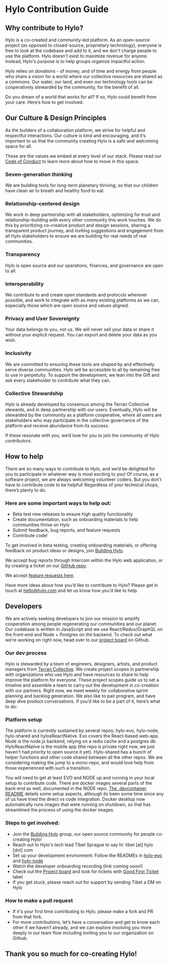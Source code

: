 # Hylo Contribution Guide

## Why contribute to Hylo?

Hylo is a co-created and community-led platform. As an open-source project (as opposed to closed-source, proprietary technology), everyone is free to look at the codebase and add to it, and we don't charge people to use the platform. Hylo doesn't exist to maximize revenue for anyone. Instead, Hylo's purpose is to help groups organize impactful action.

Hylo relies on donations - of money, and of time and energy from people who share a vision for a world where our collective resources are shared as a commons. Our water, our land, and even our technology tools can be cooperatively stewarded by the community, for the benefit of all.

Do you dream of a world that works for all? If so, Hylo could benefit from your care. Here’s how to get involved.

## Our Culture & Design Principles
As the builders of a collaboration platform, we strive for helpful and respectful interactions. Our culture is kind and encouraging, and it’s important to us that the community creating Hylo is a safe and welcoming space for all.

These are the values we embed at every level of our stack. Please read our [Code of Conduct](CODE_OF_CONDUCT.md) to learn more about how to move in this space.

### Seven-generation thinking
We are building tools for long-term planetary thriving; so that our children have clean air to breath and healthy food to eat.

### Relationship-centered design
We work in deep partnership with all stakeholders, optimizing for trust and relationship-building with every other community this work touches. We do this by prioritizing co-creative product and design sessions, sharing a transparent product journey, and inviting suggestions and engagement from all Hylo stakeholders to ensure we are building for real needs of real communities.

### Transparency
Hylo is open source and our operations, finances, and governance are open to all.

### Interoperability
We contribute to and create open standards and protocols wherever possible, and work to integrate with as many existing platforms as we can, especially those which are open source and values aligned.

### Privacy and User Sovereignty
Your data belongs to you, not us. We will never sell your data or share it without your explicit request. You can export and delete your data as you wish.

### Inclusivity
We are committed to ensuring these tools are shaped by and effectively serve diverse communities. Hylo will be accessible to all by remaining free to use in perpetuity. To support the development, we lean into the Gift and ask every stakeholder to contribute what they can.

### Collective Stewardship
Hylo is already developed by consensus among the Terran Collective stewards, and in deep partnership with our users. Eventually, Hylo will be stewarded by the community as a platform cooperative, where all users are stakeholders who may participate in the collective governance of the platform and receive abundance from its success.

If these resonate with you, we’d love for you to join the community of Hylo contributors.

## How to help
There are so many ways to contribute to Hylo, and we’d be delighted for you to participate in whatever way is most exciting to you! Of course, as a software project, we are always welcoming volunteer coders. But you don’t have to contribute code to be helpful! Regardless of your technical chops, there’s plenty to do.

### Here are some important ways to help out:
- Beta test new releases to ensure high quality functionality
- Create documentation, such as onboarding materials to help communities thrive on Hylo
- Submit feedback, bug reports, and feature requests
- Contribute code!

To get involved in beta testing, creating onboarding materials, or offering feedback on product ideas or designs, join [Building Hylo](https://www.hylo.com/groups/building-hylo/join/RcDe6vcG7u).

We accept bug reports through Intercom within the Hylo web application, or by creating a ticket on our [GitHub repo](https://github.com/Hylozoic/hylo-evo).

We accept [feature requests here](https://airtable.com/shrSt2NpmQbHhQxoO).

Have more ideas about how you’d like to contribute to Hylo? Please get in touch at hello@hylo.com and let us know how you’d like to help.

## Developers
We are actively seeking developers to join our mission to amplify cooperation among people regenerating our communities and our planet. Our codebase is written in JavaScript and we use React/Redux/GraphQL on the front-end and Node + Postgres on the backend. To check out what we’re working on right now, head over to our [project board](https://github.com/orgs/Hylozoic/projects/1) on Github.

### Our dev process
Hylo is stewarded by a team of engineers, designers, artists, and product managers from [Terran Collective](https://www.terran.io/). We create project scopes in partnership with organizations who use Hylo and have resources to share to help improve the platform for everyone. These project scopes guide us to set a timeline and assemble a team to carry out the development in co-creation with our partners. Right now, we meet weekly for collaborative sprint planning and backlog generation. We also like to pair program, and have deep dive product conversations. If you’d like to be a part of it, here’s what to do:

### Platform setup
The platform is currently sustained by several repos; hylo-evo, hylo-node, hylo-shared and hyloeReactNative. Evo covers the React-based web-app. Node is the node.js backend, relying on a redis cache and a postgres db. HyloReactNative is the mobile app (the repo is private right now, we just haven't had priority to open source it yet). Hylo-shared has a bunch of helper functions and other code shared between all the other repos. We are considering making the jump to a mono-repo, and would love help from those experienced with such a transition.

You will need to get at least EVO and NODE up and running in your local setup to contribute code. There are docker images several parts of the back-end as well, documented in the NODE repo. [The .devcontainer README](https://github.com/Hylozoic/hylo-node/blob/dev/.devcontainer/README.md) details some setup aspects, although its been some time since any of us have tried the direct vs code integration. Docker desktop now automatically runs images that were running on shutdown, so that has streamlined the process of using the docker images.

### Steps to get involved:
- Join the [Building Hylo](https://www.hylo.com/groups/building-hylo/join/RcDe6vcG7u) group, our open source community for people co-creating Hylo!
- Reach out to Hylo's tech lead Tibet Sprague to say hi: tibet [at] hylo [dot] com
- Set up your development environment: Follow the READMEs in [hylo-evo](https://github.com/Hylozoic/hylo-evo) and [hylo-node](https://github.com/Hylozoic/hylo-node)
- Watch the developer onboarding recording (link coming soon!)
- Check out the [Project board](https://github.com/orgs/Hylozoic/projects/1) and look for tickets with [Good First Ticket](https://github.com/Hylozoic/hylo-evo/issues?q=is%3Aopen+is%3Aissue+label%3A%22Good+first+ticket%22) label
- If you get stuck, please reach out for support by sending Tibet a DM on Hylo

### How to make a pull request
- If it's your first time contributing to Hylo, please make a fork and PR from that fork.
- For more contributions, let’s have a conversation and get to know each other if we haven’t already, and we can explore involving you more deeply in our team flow including inviting you to our organization on Github.

## Thank you so much for co-creating Hylo!
